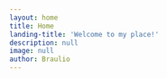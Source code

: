 ```yaml
---
layout: home
title: Home
landing-title: 'Welcome to my place!'
description: null
image: null
author: Braulio
---
```

